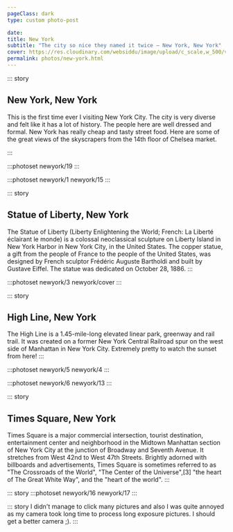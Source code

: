 ```yaml
---
pageClass: dark
type: custom photo-post

date:
title: New York
subtitle: "The city so nice they named it twice — New York, New York"
cover: https://res.cloudinary.com/websiddu/image/upload/c_scale,w_500/v1531626135/photos/newyork/cover.jpg
permalink: photos/new-york.html
---
```


::: story

## New York, New York

This is the first time ever I visiting New York City. The city is very diverse and felt like it has a lot of history. The people here are well dressed and formal. New York has really cheap and tasty street food. Here are some of the great views of the skyscrapers from the 14th floor of Chelsea market.

:::

:::photoset newyork/19
:::

:::photoset newyork/1 newyork/15
:::

::: story

## Statue of Liberty, New York

The Statue of Liberty (Liberty Enlightening the World; French: La Liberté éclairant le monde) is a colossal neoclassical sculpture on Liberty Island in New York Harbor in New York City, in the United States. The copper statue, a gift from the people of France to the people of the United States, was designed by French sculptor Frédéric Auguste Bartholdi and built by Gustave Eiffel. The statue was dedicated on October 28, 1886.
:::

:::photoset newyork/3 newyork/cover
:::

::: story

## High Line, New York

The High Line is a 1.45-mile-long elevated linear park, greenway and rail trail. It was created on a former New York Central Railroad spur on the west side of Manhattan in New York City. Extremely pretty to watch the sunset from here!
:::

:::photoset newyork/5 newyork/4
:::

:::photoset newyork/6 newyork/13
:::

::: story

## Times Square, New York

Times Square is a major commercial intersection, tourist destination, entertainment center and neighborhood in the Midtown Manhattan section of New York City at the junction of Broadway and Seventh Avenue. It stretches from West 42nd to West 47th Streets. Brightly adorned with billboards and advertisements, Times Square is sometimes referred to as "The Crossroads of the World", "The Center of the Universe",[3] "the heart of The Great White Way", and the "heart of the world".
:::

::: story
:::photoset newyork/16 newyork/17
:::

::: story
I didn't manage to click many pictures and also I was quite annoyed as my camera took long time to process long exposure pictures. I should get a better camera ;).
:::

